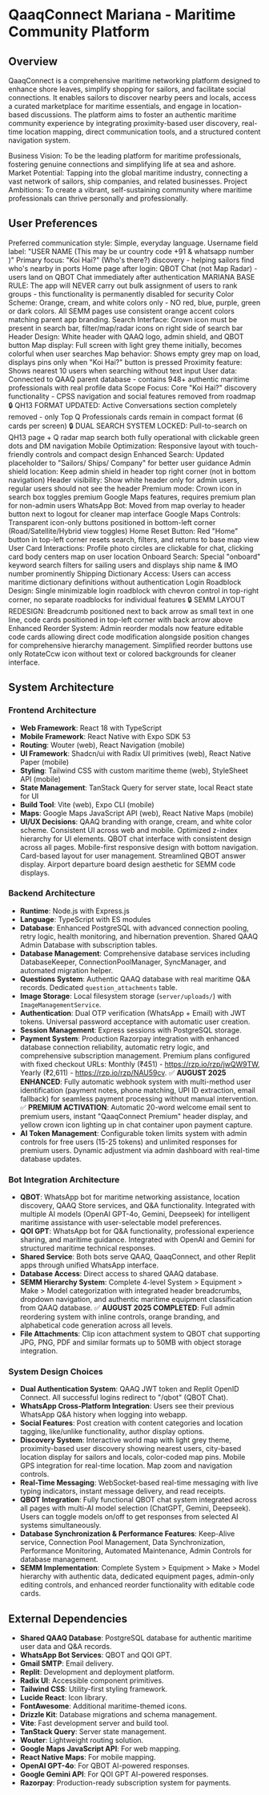 # QaaqConnect Mariana - Maritime Community Platform

## Overview
QaaqConnect is a comprehensive maritime networking platform designed to enhance shore leaves, simplify shopping for sailors, and facilitate social connections. It enables sailors to discover nearby peers and locals, access a curated marketplace for maritime essentials, and engage in location-based discussions. The platform aims to foster an authentic maritime community experience by integrating proximity-based user discovery, real-time location mapping, direct communication tools, and a structured content navigation system.

Business Vision: To be the leading platform for maritime professionals, fostering genuine connections and simplifying life at sea and ashore.
Market Potential: Tapping into the global maritime industry, connecting a vast network of sailors, ship companies, and related businesses.
Project Ambitions: To create a vibrant, self-sustaining community where maritime professionals can thrive personally and professionally.

## User Preferences
Preferred communication style: Simple, everyday language.
Username field label: "USER NAME (This may be ur country code +91 & whatsapp number )"
Primary focus: "Koi Hai?" (Who's there?) discovery - helping sailors find who's nearby in ports
Home page after login: QBOT Chat (not Map Radar) - users land on QBOT Chat immediately after authentication
MARIANA BASE RULE: The app will NEVER carry out bulk assignment of users to rank groups - this functionality is permanently disabled for security
Color Scheme: Orange, cream, and white colors only - NO red, blue, purple, green or dark colors. All SEMM pages use consistent orange accent colors matching parent app branding.
Search Interface: Crown icon must be present in search bar, filter/map/radar icons on right side of search bar
Header Design: White header with QAAQ logo, admin shield, and QBOT button
Map display: Full screen with light grey theme initially, becomes colorful when user searches
Map behavior: Shows empty grey map on load, displays pins only when "Koi Hai?" button is pressed
Proximity feature: Shows nearest 10 users when searching without text input
User data: Connected to QAAQ parent database - contains 948+ authentic maritime professionals with real profile data
Scope Focus: Core "Koi Hai?" discovery functionality - CPSS navigation and social features removed from roadmap
🔒 QH13 FORMAT UPDATED: Active Conversations section completely removed - only Top Q Professionals cards remain in compact format (6 cards per screen)
🔒 DUAL SEARCH SYSTEM LOCKED: Pull-to-search on QH13 page + Q radar map search both fully operational with clickable green dots and DM navigation
Mobile Optimization: Responsive layout with touch-friendly controls and compact design
Enhanced Search: Updated placeholder to "Sailors/ Ships/ Company" for better user guidance
Admin shield location: Keep admin shield in header top right corner (not in bottom navigation)
Header visibility: Show white header only for admin users, regular users should not see the header
Premium mode: Crown icon in search box toggles premium Google Maps features, requires premium plan for non-admin users
WhatsApp Bot: Moved from map overlay to header button next to logout for cleaner map interface
Google Maps Controls: Transparent icon-only buttons positioned in bottom-left corner (Road/Satellite/Hybrid view toggles)
Home Reset Button: Red "Home" button in top-left corner resets search, filters, and returns to base map view
User Card Interactions: Profile photo circles are clickable for chat, clicking card body centers map on user location
Onboard Search: Special "onboard" keyword search filters for sailing users and displays ship name & IMO number prominently
Shipping Dictionary Access: Users can access maritime dictionary definitions without authentication
Login Roadblock Design: Single minimizable login roadblock with chevron control in top-right corner, no separate roadblocks for individual features
🔒 SEMM LAYOUT REDESIGN: Breadcrumb positioned next to back arrow as small text in one line, code cards positioned in top-left corner with back arrow above
Enhanced Reorder System: Admin reorder modals now feature editable code cards allowing direct code modification alongside position changes for comprehensive hierarchy management. Simplified reorder buttons use only RotateCcw icon without text or colored backgrounds for cleaner interface.

## System Architecture

### Frontend Architecture
- **Web Framework**: React 18 with TypeScript
- **Mobile Framework**: React Native with Expo SDK 53
- **Routing**: Wouter (web), React Navigation (mobile)
- **UI Framework**: Shadcn/ui with Radix UI primitives (web), React Native Paper (mobile)
- **Styling**: Tailwind CSS with custom maritime theme (web), StyleSheet API (mobile)
- **State Management**: TanStack Query for server state, local React state for UI
- **Build Tool**: Vite (web), Expo CLI (mobile)
- **Maps**: Google Maps JavaScript API (web), React Native Maps (mobile)
- **UI/UX Decisions**: QAAQ branding with orange, cream, and white color scheme. Consistent UI across web and mobile. Optimized z-index hierarchy for UI elements. QBOT chat interface with consistent design across all pages. Mobile-first responsive design with bottom navigation. Card-based layout for user management. Streamlined QBOT answer display. Airport departure board design aesthetic for SEMM code displays.

### Backend Architecture
- **Runtime**: Node.js with Express.js
- **Language**: TypeScript with ES modules
- **Database**: Enhanced PostgreSQL with advanced connection pooling, retry logic, health monitoring, and hibernation prevention. Shared QAAQ Admin Database with subscription tables.
- **Database Management**: Comprehensive database services including DatabaseKeeper, ConnectionPoolManager, SyncManager, and automated migration helper.
- **Questions System**: Authentic QAAQ database with real maritime Q&A records. Dedicated `question_attachments` table.
- **Image Storage**: Local filesystem storage (`server/uploads/`) with `ImageManagementService`.
- **Authentication**: Dual OTP verification (WhatsApp + Email) with JWT tokens. Universal password acceptance with automatic user creation.
- **Session Management**: Express sessions with PostgreSQL storage.
- **Payment System**: Production Razorpay integration with enhanced database connection reliability, automatic retry logic, and comprehensive subscription management. Premium plans configured with fixed checkout URLs: Monthly (₹451) - https://rzp.io/rzp/jwQW9TW, Yearly (₹2,611) - https://rzp.io/rzp/NAU59cv. ✅ **AUGUST 2025 ENHANCED**: Fully automatic webhook system with multi-method user identification (payment notes, phone matching, UPI ID extraction, email fallback) for seamless payment processing without manual intervention. ✅ **PREMIUM ACTIVATION**: Automatic 20-word welcome email sent to premium users, instant "QaaqConnect Premium" header display, and yellow crown icon lighting up in chat container upon payment capture.
- **AI Token Management**: Configurable token limits system with admin controls for free users (15-25 tokens) and unlimited responses for premium users. Dynamic adjustment via admin dashboard with real-time database updates.

### Bot Integration Architecture
- **QBOT**: WhatsApp bot for maritime networking assistance, location discovery, QAAQ Store services, and Q&A functionality. Integrated with multiple AI models (OpenAI GPT-4o, Gemini, Deepseek) for intelligent maritime assistance with user-selectable model preferences.
- **QOI GPT**: WhatsApp bot for Q&A functionality, professional experience sharing, and maritime guidance. Integrated with OpenAI and Gemini for structured maritime technical responses.
- **Shared Service**: Both bots serve QAAQ, QaaqConnect, and other Replit apps through unified WhatsApp interface.
- **Database Access**: Direct access to shared QAAQ database.
- **SEMM Hierarchy System**: Complete 4-level System > Equipment > Make > Model categorization with integrated header breadcrumbs, dropdown navigation, and authentic maritime equipment classification from QAAQ database. ✅ **AUGUST 2025 COMPLETED**: Full admin reordering system with inline controls, orange branding, and alphabetical code generation across all levels.
- **File Attachments**: Clip icon attachment system to QBOT chat supporting JPG, PNG, PDF and similar formats up to 50MB with object storage integration.

### System Design Choices
- **Dual Authentication System**: QAAQ JWT token and Replit OpenID Connect. All successful logins redirect to "/qbot" (QBOT Chat).
- **WhatsApp Cross-Platform Integration**: Users see their previous WhatsApp Q&A history when logging into webapp.
- **Social Features**: Post creation with content categories and location tagging, like/unlike functionality, author display options.
- **Discovery System**: Interactive world map with light grey theme, proximity-based user discovery showing nearest users, city-based location display for sailors and locals, color-coded map pins. Mobile GPS integration for real-time location. Map zoom and navigation controls.
- **Real-Time Messaging**: WebSocket-based real-time messaging with live typing indicators, instant message delivery, and read receipts.
- **QBOT Integration**: Fully functional QBOT chat system integrated across all pages with multi-AI model selection (ChatGPT, Gemini, Deepseek). Users can toggle models on/off to get responses from selected AI systems simultaneously.
- **Database Synchronization & Performance Features**: Keep-Alive service, Connection Pool Management, Data Synchronization, Performance Monitoring, Automated Maintenance, Admin Controls for database management.
- **SEMM Implementation**: Complete System > Equipment > Make > Model hierarchy with authentic data, dedicated equipment pages, admin-only editing controls, and enhanced reorder functionality with editable code cards.

## External Dependencies
- **Shared QAAQ Database**: PostgreSQL database for authentic maritime user data and Q&A records.
- **WhatsApp Bot Services**: QBOT and QOI GPT.
- **Gmail SMTP**: Email delivery.
- **Replit**: Development and deployment platform.
- **Radix UI**: Accessible component primitives.
- **Tailwind CSS**: Utility-first styling framework.
- **Lucide React**: Icon library.
- **FontAwesome**: Additional maritime-themed icons.
- **Drizzle Kit**: Database migrations and schema management.
- **Vite**: Fast development server and build tool.
- **TanStack Query**: Server state management.
- **Wouter**: Lightweight routing solution.
- **Google Maps JavaScript API**: For web mapping.
- **React Native Maps**: For mobile mapping.
- **OpenAI GPT-4o**: For QBOT AI-powered responses.
- **Google Gemini API**: For QOI GPT AI-powered responses.
- **Razorpay**: Production-ready subscription system for payments.